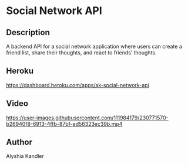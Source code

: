 # Social Network API

## Description
A backend API for a social network application where users can create a friend list, share their thoughts, and react to friends’ thoughts.

## Heroku
https://dashboard.heroku.com/apps/ak-social-network-api

## Video


https://user-images.githubusercontent.com/111984179/230771570-b26940f8-6913-4ffb-87bf-ed56323ec39b.mp4

## Author
Alyshia Kandler
